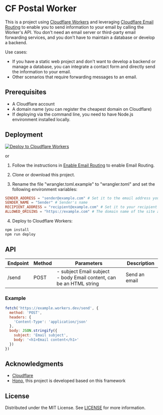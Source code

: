 # CF Postal Worker

This is a project using [Cloudflare Workers](https://workers.cloudflare.com/) and leveraging [Cloudflare Email Routing](https://developers.cloudflare.com/email-routing/) to enable you to send information to your email by calling the Worker's API. You don't need an email server or third-party email forwarding services, and you don't have to maintain a database or develop a backend.

Use cases:
- If you have a static web project and don't want to develop a backend or manage a database, you can integrate a contact form and directly send the information to your email.
- Other scenarios that require forwarding messages to an email.

## Prerequisites

- A Cloudflare account
- A domain name (you can register the cheapest domain on Cloudflare)
- If deploying via the command line, you need to have Node.js environment installed locally.

## Deployment

[![Deploy to Cloudflare Workers](https://deploy.workers.cloudflare.com/button)](https://deploy.workers.cloudflare.com/?url=https://github.com/hsl313/CF-Postal-Worker)

or

1. Follow the instructions in [Enable Email Routing](https://developers.cloudflare.com/email-routing/get-started/enable-email-routing/) to enable Email Routing.

2. Clone or download this project.

3. Rename the file "wrangler.toml.example" to "wrangler.toml" and set the following environment variables:
```toml
SENDER_ADDRESS = "sender@example.com" # Set it to the email address you configured in Email Routing
SENDER_NAME = "Sender" # Sender's name
RECIPIENT_ADDRESS = "recipient@example.com" # Set it to your recipient email address
ALLOWED_ORIGINS = "https://example.com" # The domain name of the site allowed to call the API, multiple domain names are separated by commas, "*" means all domain names are allowed.
```

4. Deploy to Cloudflare Workers:
```bash
npm install
npm run deploy
```

## API

| Endpoint  | Method | Parameters         | Description               |
|-----------|--------|--------------------|---------------------------|
| /send     | POST   | - subject Email subject<br>- body Email content, can be an HTML string | Send an email |

### Example

```js
fetch('https://example.workers.dev/send', {
  method: 'POST',
  headers: {
    'Content-Type': 'application/json'
  },
  body: JSON.stringify({
    subject: 'Email subject',
    body: '<h1>Email content</h1>'
  })
})
```

## Acknowledgments

- [Cloudflare](https://www.cloudflare.com/)
- [Hono](https://hono.dev/), this project is developed based on this framework

## License

Distributed under the MIT License. See [LICENSE](LICENSE) for more information.
